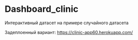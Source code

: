 # Dashboard_clinic

Интерактивный датасет на примере случайного датасета

Задеплоенный вариант: https://clinic-app60.herokuapp.com/
